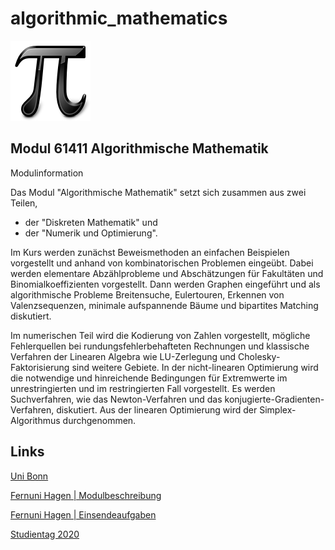 # algorithmic_mathematics

![alt text](Apps-preferences-kcalc-constants-icon.png)


## Modul 61411 Algorithmische Mathematik

Modulinformation

Das Modul "Algorithmische Mathematik" setzt sich zusammen aus zwei Teilen, 

* der "Diskreten Mathematik" und 
* der "Numerik und Optimierung". 

Im Kurs werden zunächst Beweismethoden an einfachen Beispielen vorgestellt und anhand von kombinatorischen Problemen eingeübt. Dabei werden elementare Abzählprobleme und Abschätzungen für Fakultäten und Binomialkoeffizienten vorgestellt. Dann werden Graphen eingeführt und als algorithmische Probleme Breitensuche, Eulertouren, Erkennen von Valenzsequenzen, minimale aufspannende Bäume und bipartites Matching diskutiert.

Im numerischen Teil wird die Kodierung von Zahlen vorgestellt, mögliche Fehlerquellen bei rundungsfehlerbehafteten Rechnungen und klassische Verfahren der Linearen Algebra wie LU-Zerlegung und Cholesky-Faktorisierung sind weitere Gebiete. In der nicht-linearen Optimierung wird die notwendige und hinreichende Bedingungen für Extremwerte im unrestringierten und im restringierten Fall vorgestellt. Es werden Suchverfahren, wie das Newton-Verfahren und das konjugierte-Gradienten-Verfahren, diskutiert. Aus der linearen Optimierung wird der Simplex-Algorithmus durchgenommen.


## Links

[Uni Bonn](https://ins.uni-bonn.de/media/public/courses/SS18/algorithmische-mathematik-ii/Blatt2.pdf?pk=203)

[Fernuni Hagen | Modulbeschreibung](https://www.fernuni-hagen.de/mi/studium/module/alg_math.shtml)

[Fernuni Hagen | Einsendeaufgaben](https://vu.fernuni-hagen.de/lvuweb/lvu/file/FeU/Mathematik/2020SS/01142/oeffentlich/01142.html)

[Studientag 2020](https://vu.fernuni-hagen.de/lvuweb/lvuauth/file/FeU/Mathematik/2020SS/01142/material/ungetaktet/Aufnahme_Samstag.mp4)

